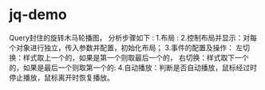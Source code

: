 # jq-demo
Query封住的旋转木马轮播图，
分析步骤如下 :
  1.布局 :
  2.控制布局并显示：对每个对象进行独立，传入参数并配置，初始化布局；
  3.事件的配置及操作： 左切换：样式取上一个的，如果是第一个则取最后一个的， 右切换：样式取下一个的，如果是最后一个则取第一个的:
  4.自动播放：判断是否自动播放，鼠标经过时停止播放，鼠标离开时恢复播放。


